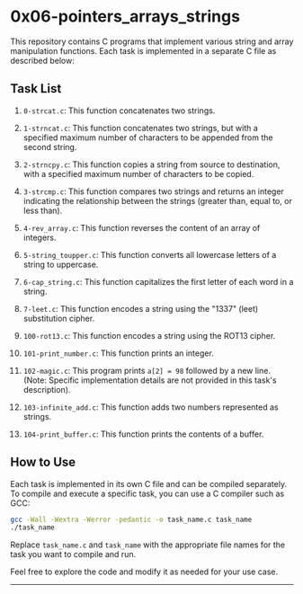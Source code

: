 # 0x06-pointers_arrays_strings

This repository contains C programs that implement various string and array manipulation functions. Each task is implemented in a separate C file as described below:

## Task List

1. `0-strcat.c`: This function concatenates two strings.

2. `1-strncat.c`: This function concatenates two strings, but with a specified maximum number of characters to be appended from the second string.

3. `2-strncpy.c`: This function copies a string from source to destination, with a specified maximum number of characters to be copied.

4. `3-strcmp.c`: This function compares two strings and returns an integer indicating the relationship between the strings (greater than, equal to, or less than).

5. `4-rev_array.c`: This function reverses the content of an array of integers.

6. `5-string_toupper.c`: This function converts all lowercase letters of a string to uppercase.

7. `6-cap_string.c`: This function capitalizes the first letter of each word in a string.

8. `7-leet.c`: This function encodes a string using the "1337" (leet) substitution cipher.

9. `100-rot13.c`: This function encodes a string using the ROT13 cipher.

10. `101-print_number.c`: This function prints an integer.

11. `102-magic.c`: This program prints `a[2] = 98` followed by a new line. (Note: Specific implementation details are not provided in this task's description).

12. `103-infinite_add.c`: This function adds two numbers represented as strings.

13. `104-print_buffer.c`: This function prints the contents of a buffer.

## How to Use

Each task is implemented in its own C file and can be compiled separately. To compile and execute a specific task, you can use a C compiler such as GCC:

```bash
gcc -Wall -Wextra -Werror -pedantic -o task_name.c task_name
./task_name
```

Replace `task_name.c` and `task_name` with the appropriate file names for the task you want to compile and run.

Feel free to explore the code and modify it as needed for your use case.

---
